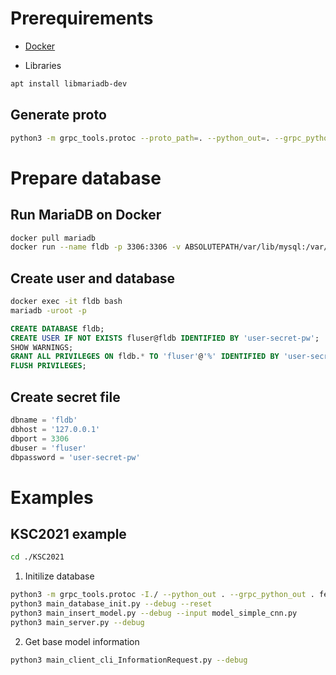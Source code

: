 # Prerequirements

- [Docker](https://docs.docker.com/engine/install/ubuntu/)

- Libraries

```bash
apt install libmariadb-dev
```

## Generate proto

```bash
python3 -m grpc_tools.protoc --proto_path=. --python_out=. --grpc_python_out=. ./helloworld.proto
```

# Prepare database

## Run MariaDB on Docker

```bash
docker pull mariadb
docker run --name fldb -p 3306:3306 -v ABSOLUTEPATH/var/lib/mysql:/var/lib/mysql -e MARIADB_ROOT_PASSWORD=my-secret-pw -d mariadb:latest
```

## Create user and database

```bash
docker exec -it fldb bash
mariadb -uroot -p
```

```sql
CREATE DATABASE fldb;
CREATE USER IF NOT EXISTS fluser@fldb IDENTIFIED BY 'user-secret-pw';
SHOW WARNINGS;
GRANT ALL PRIVILEGES ON fldb.* TO 'fluser'@'%' IDENTIFIED BY 'user-secret-pw';
FLUSH PRIVILEGES;
```

## Create secret file

```python
dbname = 'fldb'
dbhost = '127.0.0.1'
dbport = 3306
dbuser = 'fluser'
dbpassword = 'user-secret-pw'
```

# Examples

## KSC2021 example

```bash
cd ./KSC2021
```

1. Initilize database

```bash
python3 -m grpc_tools.protoc -I./ --python_out . --grpc_python_out . federated.proto
python3 main_database_init.py --debug --reset
python3 main_insert_model.py --debug --input model_simple_cnn.py
python3 main_server.py --debug
```

2. Get base model information

```bash
python3 main_client_cli_InformationRequest.py --debug
```

